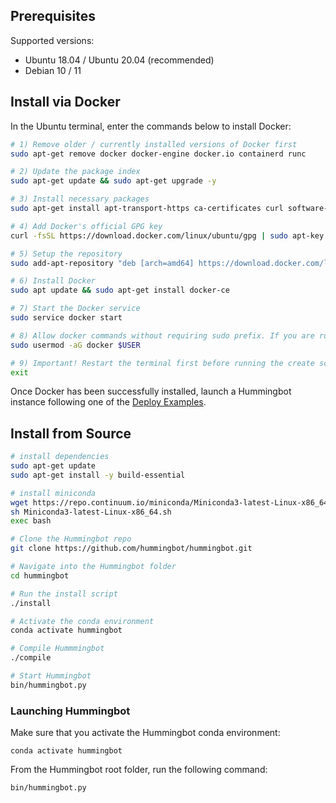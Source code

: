 ## Prerequisites

Supported versions:

* Ubuntu 18.04 / Ubuntu 20.04 (recommended)
* Debian 10 / 11

## Install via Docker

In the Ubuntu terminal, enter the commands below to install Docker:

```bash
# 1) Remove older / currently installed versions of Docker first 
sudo apt-get remove docker docker-engine docker.io containerd runc

# 2) Update the package index
sudo apt-get update && sudo apt-get upgrade -y

# 3) Install necessary packages
sudo apt-get install apt-transport-https ca-certificates curl software-properties-common gnupg lsb-release

# 4) Add Docker's official GPG key 
curl -fsSL https://download.docker.com/linux/ubuntu/gpg | sudo apt-key add -

# 5) Setup the repository
sudo add-apt-repository "deb [arch=amd64] https://download.docker.com/linux/ubuntu  $(lsb_release -cs)  stable"

# 6) Install Docker
sudo apt update && sudo apt-get install docker-ce

# 7) Start the Docker service
sudo service docker start 

# 8) Allow docker commands without requiring sudo prefix. If you are running as root replace $USER with your username
sudo usermod -aG docker $USER

# 9) Important! Restart the terminal first before running the create scripts 
exit
```

Once Docker has been successfully installed, launch a Hummingbot instance following one of the [Deploy Examples](/installation/deploy/).

## Install from Source

```bash
# install dependencies
sudo apt-get update
sudo apt-get install -y build-essential

# install miniconda
wget https://repo.continuum.io/miniconda/Miniconda3-latest-Linux-x86_64.sh
sh Miniconda3-latest-Linux-x86_64.sh
exec bash

# Clone the Hummingbot repo
git clone https://github.com/hummingbot/hummingbot.git

# Navigate into the Hummingbot folder
cd hummingbot

# Run the install script
./install

# Activate the conda environment
conda activate hummingbot

# Compile Hummmingbot
./compile

# Start Hummingbot
bin/hummingbot.py
```

### Launching Hummingbot

Make sure that you activate the Hummingbot conda environment:

```
conda activate hummingbot
```

From the Hummingbot root folder, run the following command:

```
bin/hummingbot.py
```
